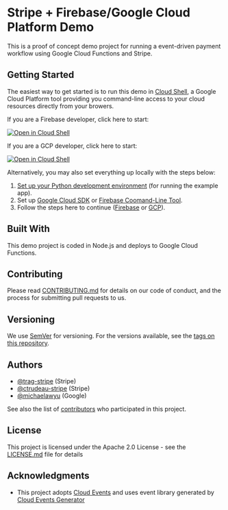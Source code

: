 # Stripe + Firebase/Google Cloud Platform Demo

This is a proof of concept demo project for running a event-driven payment
workflow using Google Cloud Functions and Stripe.

## Getting Started

The easiest way to get started is to run this demo in [Cloud Shell](https://cloud.google.com/shell/),
a Google Cloud Platform tool providing you command-line access to your cloud
resources directly from your browers.

If you are a Firebase developer, click here to start:

[![Open in Cloud Shell](https://gstatic.com/cloudssh/images/open-btn.png)](https://console.cloud.google.com/cloudshell/open?git_repo=https://github.com/michaelawyu/stripe-google-demo&tutorial=firebase_tutorial.md&open_in_editor=./welcome.md)

If you are a GCP developer, click here to start:

[![Open in Cloud Shell](https://gstatic.com/cloudssh/images/open-btn.png)](https://console.cloud.google.com/cloudshell/open?git_repo=https://github.com/michaelawyu/stripe-google-demo&tutorial=gcp_tutorial.md&open_in_editor=./welcome.md)

Alternatively, you may also set everything up locally with the steps below:

1. [Set up your Python development environment](https://cloud.google.com/python/setup) (for running the example app).
1. Set up [Google Cloud SDK](https://cloud.google.com/sdk/) or
[Firebase Coomand-Line Tool](https://github.com/firebase/firebase-tools).
2. Follow the steps here to continue ([Firebase](firebase_tutorial.md)
or [GCP](gcp_tutorial.md)).

## Built With

This demo project is coded in Node.js and deploys to Google Cloud Functions.

## Contributing

Please read [CONTRIBUTING.md](CONTRIBUTING.md)
for details on our code of conduct, and the process for submitting pull
requests to us.

## Versioning

We use [SemVer](http://semver.org/) for versioning. For the versions available,
see the [tags on this repository](https://github.com/michaelawyu/stripe-gcp-demo/tags). 

## Authors

* [@trag-stripe](https://github.com/trag-stripe) (Stripe)
* [@ctrudeau-stripe](https://github.com/ctrudeau-stripe) (Stripe)
* [@michaelawyu](https://github.com/michaelawyu) (Google)

See also the list of [contributors](https://github.com/michaelawyu/stripe-gcp-demo/contributors)
who participated in this project.

## License

This project is licensed under the Apache 2.0 License - see the
[LICENSE.md](LICENSE.md) file for details

## Acknowledgments

* This project adopts [Cloud Events](https://cloudevents.io/) and uses event library generated by
[Cloud Events Generator](https://github.com/michaelawyu/cloud-events-generator)
